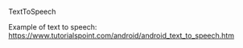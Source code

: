 TextToSpeech

Example of text to speech:
https://www.tutorialspoint.com/android/android_text_to_speech.htm
